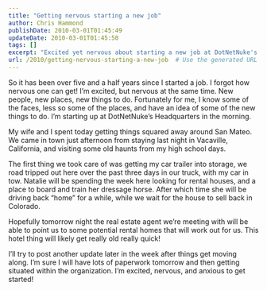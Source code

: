 ```yaml
---
title: "Getting nervous starting a new job"
author: Chris Hammond
publishDate: 2010-03-01T01:45:49
updateDate: 2010-03-01T01:45:50
tags: []
excerpt: "Excited yet nervous about starting a new job at DotNetNuke's Headquarters, settling in San Mateo with my wife. Hoping to find a rental home soon!"
url: /2010/getting-nervous-starting-a-new-job  # Use the generated URL with year
---
```

<p>So it has been over five and a half years since I started a job. I forgot how nervous one can get! I’m excited, but nervous at the same time. New people, new places, new things to do. Fortunately for me, I know some of the faces, less so some of the places, and have an idea of some of the new things to do. I’m starting up at DotNetNuke’s Headquarters in the morning. </p>  <p>My wife and I spent today getting things squared away around San Mateo. We came in town just afternoon from staying last night in Vacaville, California, and visiting some old haunts from my high school days.</p>  <p>The first thing we took care of was getting my car trailer into storage, we road tripped out here over the past three days in our truck, with my car in tow. Natalie will be spending the week here looking for rental houses, and a place to board and train her dressage horse. After which time she will be driving back “home” for a while, while we wait for the house to sell back in Colorado.</p>  <p>Hopefully tomorrow night the real estate agent we’re meeting with will be able to point us to some potential rental homes that will work out for us. This hotel thing will likely get really old really quick!</p>  <p>I’ll try to post another update later in the week after things get moving along. I’m sure I will have lots of paperwork tomorrow and then getting situated within the organization. I’m excited, nervous, and anxious to get started!</p>


